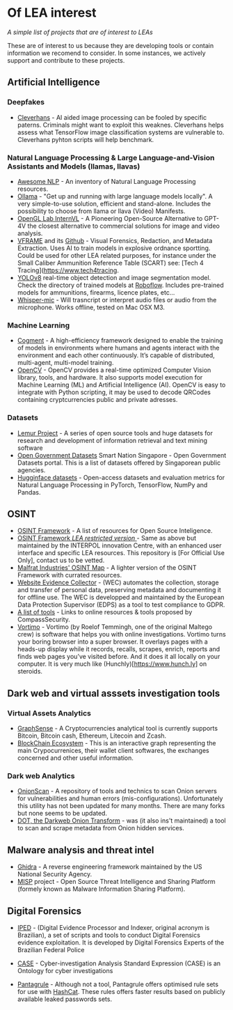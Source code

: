 # Of LEA interest
_A simple list of projects that are of interest to LEAs_

These are of interest to us because they are developing tools or contain information we recomend to consider. 
In some instances, we actively support and contribute to these projects.


## Artificial Intelligence
### Deepfakes
- [Cleverhans](http://github.com/tensorflow/cleverhans) - AI aided image processing can be fooled by specific paterns. Criminals might want to exploit this weaknes. Cleverhans helps assess what TensorFlow image classification systems are vulnerable to. Cleverhans pyhton scripts will help benchmark.

### Natural Language Processing & Large Language-and-Vision Assistants and Models (llamas, llavas)
- [Awesome NLP](https://github.com/keon/awesome-nlp) - An inventory of Natural Language Processing resources.
- [Ollama](https://github.com/ollama/ollama) - "Get up and running with large language models locally". A very simple-to-use solution, efficient and stand-alone. Includes the possibility to choose from llama or llava (Video) Manifests.
- [OpenGL Lab InternVL](https://github.com/OpenGVLab/InternVL) - A Pioneering Open-Source Alternative to GPT-4V the closest alternative to commercial solutions for image and video analysis.  
- [VFRAME](https://vframe.io/scene-summarization/) and its [Github](https://github.com/vframeio/vframe/) - Visual Forensics, Redaction, and Metadata Extraction. Uses AI to train models in explosive ordnance sportting. Could be used for other LEA related purposes, for instance under the Small Caliber Ammunition Reference Table (SCART) see: [Tech 4 Tracing](https://www.tech4tracing.  
- [YOLOv8](https://docs.ultralytics.com) real-time object detection and image segmentation model. Check the directory of trained models at [Roboflow](https://universe.roboflow.com). Includes pre-trained models for ammunitions, firearms, licence plates, etc...  
- [Whisper-mic](https://github.com/mallorbc/whisper_mic) - Will trasncript or interpret audio files or audio from the microphone. Works offline, tested on Mac OSX M3.

### Machine Learning
- [Cogment](https://docs.cogment.ai) - A high-efficiency framework designed to enable the training of models in environments where humans and agents interact with the environment and each other continuously. It’s capable of distributed, multi-agent, multi-model training.
- [OpenCV](https://opencv.org) - OpenCV provides a real-time optimized Computer Vision library, tools, and hardware. It also supports model execution for Machine Learning (ML) and Artificial Intelligence (AI). OpenCV is easy to integrate with Python scripting, it may be used to decode QRCodes containing cryptcurrencies public and private adresses.

### Datasets
- [Lemur Project](http://www.lemurproject.org) - A series of open source tools and huge datasets for research and development of information retrieval and text mining software
- [Open Government Datasets](https://www.smartnation.gov.sg/resources/open-data-resources) Smart Nation Singapore - Open Government Datasets portal. This is a list of datasets offered by Singaporean public agencies.
- [Hugginface datasets](https://github.com/huggingface/datasets) - Open-access datasets and evaluation metrics for Natural Language Processing in PyTorch, TensorFlow, NumPy and Pandas.

## OSINT
- [OSINT Framework](https://github.com/lockfale/OSINT-Framework) - A list of resources for Open Source Inteligence.
- [OSINT Framework *LEA restricted version* ](https://github.com/INTERPOL-Innovation-Centre/OSINT-Framework) - Same as above but maintained by the INTERPOL innovation Centre, with an enhanced user interface and specific LEA resources. This repository is [For Official Use Only], contact us to be vetted.
- [Malfrat Industries' OSINT Map](https://map.malfrats.industries) - A lighter version of the OSINT Framework with currated resources.
- [Website Evidence Collector](https://github.com/EU-EDPS/website-evidence-collector) - (WEC) automates the collection, storage and transfer of personal data, preserving metadata and documenting it for offline use. The WEC is developped and maintained by the European Data Protection Supervisor (EDPS) as a tool to test compliance to GDPR.
- [A list of tools](https://git.io/secres) - Links to online resources & tools proposed by CompassSecurity.  
- [Vortimo](https://www.vortimo.com/) - Vortimo (by Roelof Temmingh, one of the original Maltego crew) is software that helps you with online investigations. Vortimo turns your boring browser into a super browser. It overlays pages with a heads-up display while it records, recalls, scrapes, enrich, reports and finds web pages you’ve visited before. And it does it all locally on your computer. It is very much like (Hunchly)[https://www.hunch.ly] on steroids.

## Dark web and virtual asssets investigation tools
### Virtual Assets Analytics
- [GraphSense](https://github.com/graphsense) - A Cryptocurrencies analytical tool is currently supports Bitcoin, Bitcoin cash, Ethereum, Litecoin and Zcash.
- [BlockChain Ecosystem](https://kumu.io/VincentD/the-blockchain-ecosystems-of-cryptocurrencies-exchangers-wallets-and-explorers#blockchains-ecosystems) - This is an interactive graph representing the main Crypocurrenices, their wallet client softwares, the exchanges concerned and other useful information.
### Dark web Analytics
- [OnionScan](https://github.com/s-rah/onionscan) - A repository of tools and technics to scan Onion servers for vulnerabilities and human errors (mis-configurations). Unfortunately this utility has not been updated for many months. There are many forks but none seems to be updated.
- [DOT, the Darkweb Onion Transform]() - was (it also ins't maintained) a tool to scan and scrape metadata from Onion hidden services.

## Malware analysis and threat intel
- [Ghidra](https://github.com/NationalSecurityAgency/ghidra) - A reverse engineering framework maintained by the US National Security Agency.
- [MISP](https://github.com/MISP) project - Open Source Threat Intelligence and Sharing Platform (formely known as Malware Information Sharing Platform).

## Digital Forensics
- [IPED](https://github.com/lfcnassif/IPED) - (Digital Evidence Processor and Indexer, original acronym is Brazilian), a set of scripts and tools to conduct Digital Forensics evidence exploitation. It is developed by Digital Forensics Experts of the Brazilian Federal Police

- [CASE](https://github.com/casework) - Cyber-investigation Analysis Standard Expression (CASE) is an Ontology for cyber investigations
- [Pantagrule](https://github.com/rarecoil/pantagrule) - Although not a tool, Pantagrule offers optimised rule sets for use with [HashCat](https://hashcat.net/hashcat/). These rules offers faster results based on publicly available leaked passwords sets.
